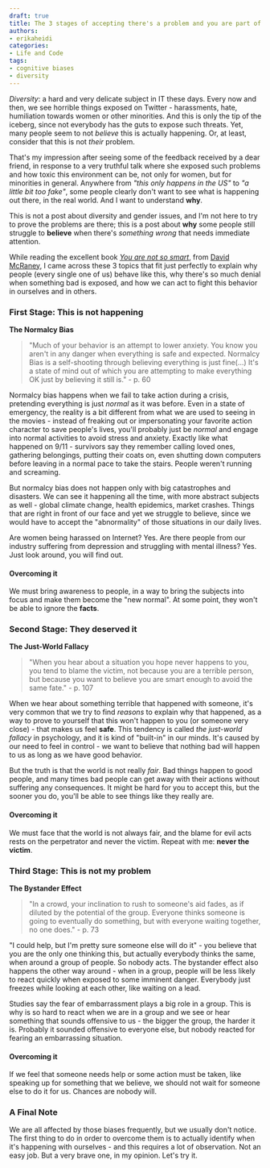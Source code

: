 ```yaml
---
draft: true
title: The 3 stages of accepting there's a problem and you are part of it
authors:
- erikaheidi
categories:
- Life and Code
tags:
- cognitive biases
- diversity
---
```


_Diversity_: a hard and very delicate subject in IT these days. Every now and then, we see horrible things exposed on Twitter - harassments, hate, humiliation towards women or other minorities. And this is only the tip of the iceberg, since not everybody has the guts to expose such threats. Yet, many people seem to not _believe_ this is actually happening. Or, at least, consider that this is not _their_ problem.

That's my impression after seeing some of the feedback received by a dear friend, in response to a very truthful talk where she exposed such problems and how toxic this environment can be, not only for women, but for minorities in general. Anywhere from _"this only happens in the US"_ to _"a little bit too fake"_, some people clearly don't want to see what is happening out there, in the real world. And I want to understand **why**.

This is not a post about diversity and gender issues, and I'm not here to try to prove the problems are there; this is a post about **why** some people still struggle to **believe** when there's _something wrong_ that needs immediate attention.

While reading the excellent book _[You are not so smart](http://www.amazon.co.uk/You-are-Not-So-Smart/dp/1851689397/ref=sr_1_1?s=books&ie=UTF8&qid=1409586207&sr=1-1&keywords=you+are+not+so+smart)_, from [David McRaney](http://youarenotsosmart.com/), I came across these 3 topics that fit just perfectly to explain why people (every single one of us) behave like this, why there's so much denial when something bad is exposed, and how we can act to fight this behavior in ourselves and in others.

### First Stage: This is not happening
**The Normalcy Bias**

> "Much of your behavior is an attempt to lower anxiety. You know you aren't in any danger when everything is safe and expected. Normalcy Bias is a self-shooting through believing everything is just fine(...) It's a state of mind out of which you are attempting to make everything OK just by believing it still is." - p. 60

Normalcy bias happens when we fail to take action during a crisis, pretending everything is just _normal_ as it was before. Even in a state of emergency, the reality is a bit different from what we are used to seeing in the movies - instead of freaking out or impersonating your favorite action character to save people's lives, you'll probably just be _normal_ and engage into normal activities to avoid stress and anxiety. Exactly like what happened on 9/11 - survivors say they remember calling loved ones, gathering belongings, putting their coats on, even shutting down computers before leaving in a normal pace to take the stairs. People weren't running and screaming. 

But normalcy bias does not happen only with big catastrophes and disasters. We can see it happening all the time, with more abstract subjects as well - global climate change, health epidemics, market crashes. Things that are right in front of our face and yet we struggle to believe, since we would have to accept the "abnormality" of those situations in our daily lives. 

Are women being harassed on Internet? Yes. Are there people from our industry suffering from depression and struggling with mental illness? Yes. Just look around, you will find out.

#### Overcoming it
We must bring awareness to people, in a way to bring the subjects into focus and make them become the "new normal". At some point, they won't be able to ignore the **facts**.

### Second Stage: They deserved it
**The Just-World Fallacy**

> "When you hear about a situation you hope never happens to you, you tend to blame the victim, not because you are a terrible person, but because you want to believe you are smart enough to avoid the same fate." - p. 107

When we hear about something terrible that happened with someone, it's very common that we try to find _reasons_ to explain why that happened, as a way to prove to yourself that this won't happen to you (or someone very close) - that makes us feel **safe**. This tendency is called _the just-world fallacy_ in psychology, and it is kind of "built-in" in our minds. It's caused by our need to feel in control - we want to believe that nothing bad will happen to us as long as we have good behavior. 

But the truth is that the world is not really _fair_. Bad things happen to good people, and many times bad people can get away with their actions without suffering any consequences. It might be hard for you to accept this, but the sooner you do, you'll be able to see things like they really are.

#### Overcoming it

We must face that the world is not always fair, and the blame for evil acts rests on the perpetrator and never the victim. Repeat with me: **never the victim**.

### Third Stage: This is not my problem
**The Bystander Effect**

> "In a crowd, your inclination to rush to someone's aid fades, as if diluted by the potential of the group. Everyone thinks someone is going to eventually do something, but with everyone waiting together, no one does." - p. 73

"I could help, but I'm pretty sure someone else will do it" - you believe that you are the only one thinking this, but actually everybody thinks the same, when around a group of people. So nobody acts. The bystander effect also happens the other way around - when in a group, people will be less likely to react quickly when exposed to some imminent danger. Everybody just freezes while looking at each other, like waiting on a lead.

Studies say the fear of embarrassment plays a big role in a group. This is why is so hard to react when we are in a group and we see or hear something that sounds offensive to us - the bigger the group, the harder it is. Probably it sounded offensive to everyone else, but nobody reacted for fearing an embarrassing situation.

#### Overcoming it

If we feel that someone needs help or some action must be taken, like speaking up for something that we believe, we should not wait for someone else to do it for us. Chances are nobody will.

### A Final Note

We are all affected by those biases frequently, but we usually don't notice. The first thing to do in order to overcome them is to actually identify when it's happening with ourselves - and this requires a lot of observation. Not an easy job. But a very brave one, in my opinion. Let's try it.
